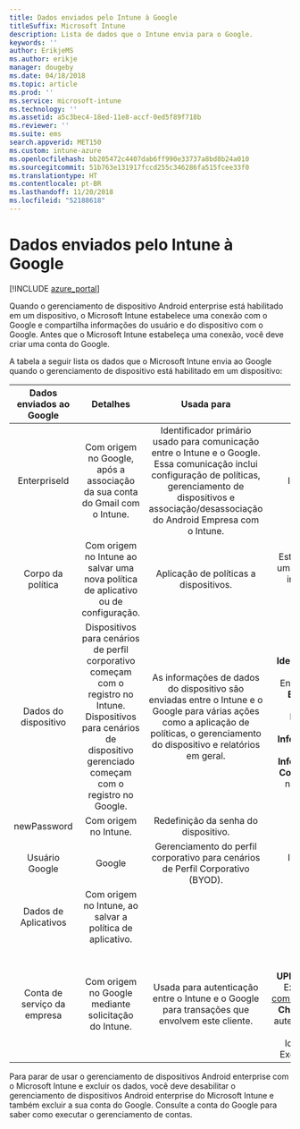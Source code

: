 ```yaml
---
title: Dados enviados pelo Intune à Google
titleSuffix: Microsoft Intune
description: Lista de dados que o Intune envia para o Google.
keywords: ''
author: ErikjeMS
ms.author: erikje
manager: dougeby
ms.date: 04/18/2018
ms.topic: article
ms.prod: ''
ms.service: microsoft-intune
ms.technology: ''
ms.assetid: a5c3bec4-18ed-11e8-accf-0ed5f89f718b
ms.reviewer: ''
ms.suite: ems
search.appverid: MET150
ms.custom: intune-azure
ms.openlocfilehash: bb205472c4407dab6ff990e33737a8bd8b24a010
ms.sourcegitcommit: 51b763e131917fccd255c346286fa515fcee33f0
ms.translationtype: HT
ms.contentlocale: pt-BR
ms.lasthandoff: 11/20/2018
ms.locfileid: "52188618"
---
```

# <a name="data-intune-sends-to-google"></a>Dados enviados pelo Intune à Google

[!INCLUDE [azure_portal](./includes/azure_portal.md)]

Quando o gerenciamento de dispositivo Android enterprise está habilitado em um dispositivo, o Microsoft Intune estabelece uma conexão com o Google e compartilha informações do usuário e do dispositivo com o Google. Antes que o Microsoft Intune estabeleça uma conexão, você deve criar uma conta do Google.

A tabela a seguir lista os dados que o Microsoft Intune envia ao Google quando o gerenciamento de dispositivo está habilitado em um dispositivo:


| Dados enviados ao Google | Detalhes | Usada para | Exemplo |
|:---:|:---:|:---:|:---:|
| EnterpriseId | Com origem no Google, após a associação da sua conta do Gmail com o Intune. | Identificador primário usado para comunicação entre o Intune e o Google.  Essa comunicação inclui configuração de políticas, gerenciamento de dispositivos e associação/desassociação do Android Empresa com o Intune. | Identificador exclusivo; formato de exemplo: LC04eik8a6 |
| Corpo da política | Com origem no Intune ao salvar uma nova política de aplicativo ou de configuração. | Aplicação de políticas a dispositivos. | Esta é uma coleção de todas as configurações definidas para uma política de aplicativo ou de configuração. Ela pode conter informações do cliente, se fornecidas como parte de uma política, como: nomes de rede, nomes de aplicativos e configurações específicas de aplicativo. |
| Dados do dispositivo | Dispositivos para cenários de perfil corporativo começam com o registro no Intune. Dispositivos para cenários de dispositivo gerenciado começam com o registro no Google. | As informações de dados do dispositivo são enviadas entre o Intune e o Google para várias ações como a aplicação de políticas, o gerenciamento do dispositivo e relatórios em geral. | **Identificador exclusivo para representar o Nome do dispositivo.** Examplo: enterprises/LC04ebru7b/devices/3592d971168f9ae4<br>**Identificador exclusivo para representar o Nome de usuário.** Examplo: Enterprises/LC04ebru7b/users/116838519924207449711<br>**Estado do dispositivo.** Exemplos: Ativo, Desabilitado, Em Provisionamento.<br>**Estados de conformidade.** Exemplos: configuração não compatível, aplicativos necessários ausentes<br>**Informações de software.** Exemplos: versões de software e o nível de patch.<br>**Informações de rede.** Exemplos: IMEI, MEID, WifiMacAddress<br>**Configurações do dispositivo.** Exemplos: informações sobre níveis de criptografia e se o dispositivo permite aplicativos desconhecidos.<br> Veja abaixo um exemplo de uma mensagem JSON. |
| newPassword | Com origem no Intune. | Redefinição da senha do dispositivo. | Cadeia de caracteres que representa a nova senha. |
| Usuário Google | Google | Gerenciamento do perfil corporativo para cenários de Perfil Corporativo (BYOD). | Identificador exclusivo para representar a conta do Gmail vinculada. Exemplo: 114223373813435875042 |
| Dados de Aplicativos | Com origem no Intune, ao salvar a política de aplicativo. |  | Cadeia de caracteres de Nome do aplicativo. Exemplo: app:com.microsoft.windowsintune.companyportal |
| Conta de serviço da empresa | Com origem no Google mediante solicitação do Intune. | Usada para autenticação entre o Intune e o Google para transações que envolvem este cliente. | Há várias partes:<br> **ID da empresa**: documentada anteriormente.<br>**UPN**: UPN gerado, usado na autenticação em nome do cliente.<br>Exemplo: w49d77900526190e26708c31c9e8a0@pfwp-commicrosoftonedfmdm2.google.com.iam.gserviceaccount.com<br>**Chave**: blob codificado em Base64, usado em solicitações de autenticação, armazenado criptografado no serviço, mas esta é a aparência do blob:<br> Identificador exclusivo para representar a chave do cliente<br>Exemplo: a70d4d53eefbd781ce7ad6a6495c65eb15e74f1f |


Para parar de usar o gerenciamento de dispositivos Android enterprise com o Microsoft Intune e excluir os dados, você deve desabilitar o gerenciamento de dispositivos Android enterprise do Microsoft Intune e também excluir a sua conta do Google. Consulte a conta do Google para saber como executar o gerenciamento de contas.


